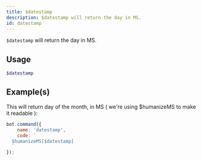 ```yaml
---
title: $datestamp
description: $datestamp will return the day in MS.
id: datestamp
---
```


`$datestamp` will return the day in MS.

## Usage

```php
$datestamp
```

## Example(s)

This will return day of the month, in MS ( we're using $humanizeMS to make it readable ):

```javascript
bot.command({
    name: 'datestamp',
    code: `
  $humanizeMS[$datestamp]
  `
});
```